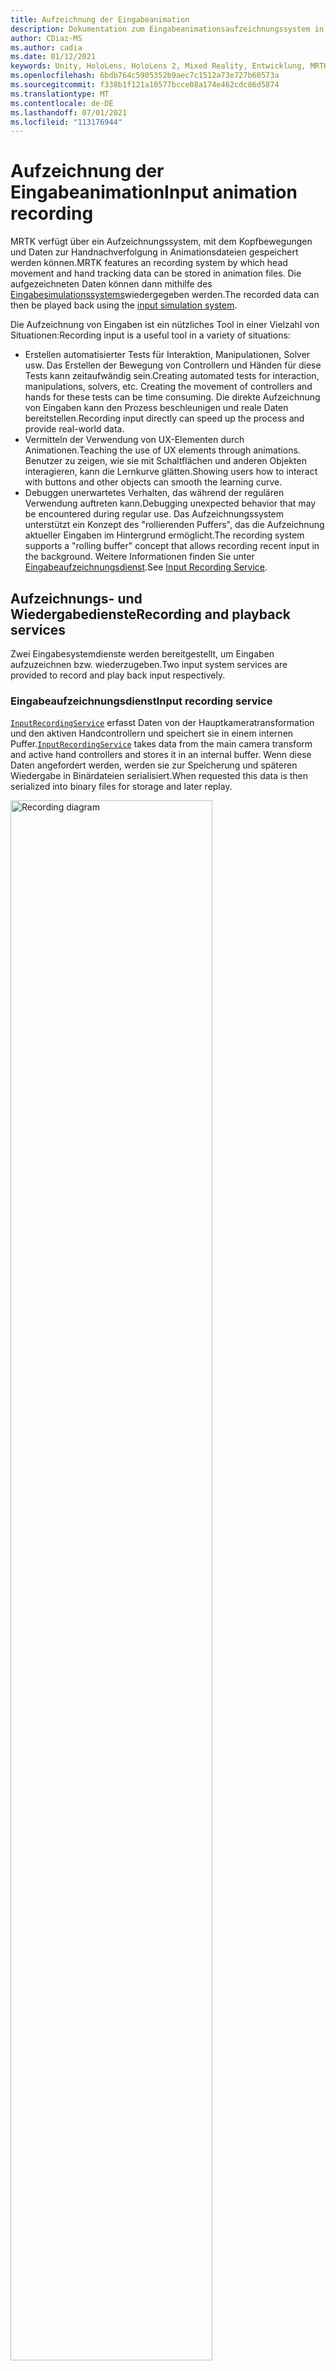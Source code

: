 ```yaml
---
title: Aufzeichnung der Eingabeanimation
description: Dokumentation zum Eingabeanimationsaufzeichnungssystem in MRTK
author: CDiaz-MS
ms.author: cadia
ms.date: 01/12/2021
keywords: Unity, HoloLens, HoloLens 2, Mixed Reality, Entwicklung, MRTK,
ms.openlocfilehash: 6bdb764c5905352b9aec7c1512a73e727b60573a
ms.sourcegitcommit: f338b1f121a10577bcce08a174e462cdc86d5874
ms.translationtype: MT
ms.contentlocale: de-DE
ms.lasthandoff: 07/01/2021
ms.locfileid: "113176944"
---
```

# <a name="input-animation-recording"></a><span data-ttu-id="9417c-104">Aufzeichnung der Eingabeanimation</span><span class="sxs-lookup"><span data-stu-id="9417c-104">Input animation recording</span></span>

<span data-ttu-id="9417c-105">MRTK verfügt über ein Aufzeichnungssystem, mit dem Kopfbewegungen und Daten zur Handnachverfolgung in Animationsdateien gespeichert werden können.</span><span class="sxs-lookup"><span data-stu-id="9417c-105">MRTK features an recording system by which head movement and hand tracking data can be stored in animation files.</span></span> <span data-ttu-id="9417c-106">Die aufgezeichneten Daten können dann mithilfe des [Eingabesimulationssystems](input-simulation-service.md)wiedergegeben werden.</span><span class="sxs-lookup"><span data-stu-id="9417c-106">The recorded data can then be played back using the [input simulation system](input-simulation-service.md).</span></span>

<span data-ttu-id="9417c-107">Die Aufzeichnung von Eingaben ist ein nützliches Tool in einer Vielzahl von Situationen:</span><span class="sxs-lookup"><span data-stu-id="9417c-107">Recording input is a useful tool in a variety of situations:</span></span>

* <span data-ttu-id="9417c-108">Erstellen automatisierter Tests für Interaktion, Manipulationen, Solver usw. Das Erstellen der Bewegung von Controllern und Händen für diese Tests kann zeitaufwändig sein.</span><span class="sxs-lookup"><span data-stu-id="9417c-108">Creating automated tests for interaction, manipulations, solvers, etc. Creating the movement of controllers and hands for these tests can be time consuming.</span></span> <span data-ttu-id="9417c-109">Die direkte Aufzeichnung von Eingaben kann den Prozess beschleunigen und reale Daten bereitstellen.</span><span class="sxs-lookup"><span data-stu-id="9417c-109">Recording input directly can speed up the process and provide real-world data.</span></span>
* <span data-ttu-id="9417c-110">Vermitteln der Verwendung von UX-Elementen durch Animationen.</span><span class="sxs-lookup"><span data-stu-id="9417c-110">Teaching the use of UX elements through animations.</span></span>
  <span data-ttu-id="9417c-111">Benutzer zu zeigen, wie sie mit Schaltflächen und anderen Objekten interagieren, kann die Lernkurve glätten.</span><span class="sxs-lookup"><span data-stu-id="9417c-111">Showing users how to interact with buttons and other objects can smooth the learning curve.</span></span>
* <span data-ttu-id="9417c-112">Debuggen unerwartetes Verhalten, das während der regulären Verwendung auftreten kann.</span><span class="sxs-lookup"><span data-stu-id="9417c-112">Debugging unexpected behavior that may be encountered during regular use.</span></span>
  <span data-ttu-id="9417c-113">Das Aufzeichnungssystem unterstützt ein Konzept des "rollierenden Puffers", das die Aufzeichnung aktueller Eingaben im Hintergrund ermöglicht.</span><span class="sxs-lookup"><span data-stu-id="9417c-113">The recording system supports a "rolling buffer" concept that allows recording recent input in the background.</span></span>
  <span data-ttu-id="9417c-114">Weitere Informationen finden Sie unter [Eingabeaufzeichnungsdienst](#input-recording-service).</span><span class="sxs-lookup"><span data-stu-id="9417c-114">See [Input Recording Service](#input-recording-service).</span></span>

## <a name="recording-and-playback-services"></a><span data-ttu-id="9417c-115">Aufzeichnungs- und Wiedergabedienste</span><span class="sxs-lookup"><span data-stu-id="9417c-115">Recording and playback services</span></span>

<span data-ttu-id="9417c-116">Zwei Eingabesystemdienste werden bereitgestellt, um Eingaben aufzuzeichnen bzw. wiederzugeben.</span><span class="sxs-lookup"><span data-stu-id="9417c-116">Two input system services are provided to record and play back input respectively.</span></span>

### <a name="input-recording-service"></a><span data-ttu-id="9417c-117">Eingabeaufzeichnungsdienst</span><span class="sxs-lookup"><span data-stu-id="9417c-117">Input recording service</span></span>

<span data-ttu-id="9417c-118">[`InputRecordingService`](xref:Microsoft.MixedReality.Toolkit.Input.InputRecordingService) erfasst Daten von der Hauptkameratransformation und den aktiven Handcontrollern und speichert sie in einem internen Puffer.</span><span class="sxs-lookup"><span data-stu-id="9417c-118">[`InputRecordingService`](xref:Microsoft.MixedReality.Toolkit.Input.InputRecordingService) takes data from the main camera transform and active hand controllers and stores it in an internal buffer.</span></span> <span data-ttu-id="9417c-119">Wenn diese Daten angefordert werden, werden sie zur Speicherung und späteren Wiedergabe in Binärdateien serialisiert.</span><span class="sxs-lookup"><span data-stu-id="9417c-119">When requested this data is then serialized into binary files for storage and later replay.</span></span>

<a target="_blank" href="../images/input-simulation/MRTK_InputAnimation_RecordingDiagram.png">
  <img src="../images/input-simulation/MRTK_InputAnimation_RecordingDiagram.png" title="Aufzeichnen der Eingabeanimation" width="80%" alt="Recording diagram" class="center" />
</a>

<span data-ttu-id="9417c-121">Rufen Sie die Funktion auf, um mit der Aufzeichnung der Eingabe zu [`StartRecording`](xref:Microsoft.MixedReality.Toolkit.Input.IMixedRealityInputRecordingService.StartRecording) beginnen.</span><span class="sxs-lookup"><span data-stu-id="9417c-121">To start recording input call the [`StartRecording`](xref:Microsoft.MixedReality.Toolkit.Input.IMixedRealityInputRecordingService.StartRecording) function.</span></span> <span data-ttu-id="9417c-122">[`StopRecording`](xref:Microsoft.MixedReality.Toolkit.Input.IMixedRealityInputRecordingService.StopRecording) hält die Aufzeichnung an (aber verwirft die bisher aufgezeichneten Daten nicht. Verwenden Sie [`DiscardRecordedInput`](xref:Microsoft.MixedReality.Toolkit.Input.IMixedRealityInputRecordingService.DiscardRecordedInput) dazu bei Bedarf ).</span><span class="sxs-lookup"><span data-stu-id="9417c-122">[`StopRecording`](xref:Microsoft.MixedReality.Toolkit.Input.IMixedRealityInputRecordingService.StopRecording) will pause recording (but not discard the data recorded so far, use [`DiscardRecordedInput`](xref:Microsoft.MixedReality.Toolkit.Input.IMixedRealityInputRecordingService.DiscardRecordedInput) to do this if needed).</span></span>

<span data-ttu-id="9417c-123">Standardmäßig ist die Größe des Aufzeichnungspuffers auf 30 Sekunden beschränkt.</span><span class="sxs-lookup"><span data-stu-id="9417c-123">By default the size of the recording buffer is limited to 30 seconds.</span></span> <span data-ttu-id="9417c-124">Dadurch kann der Aufzeichnungsdienst die Aufzeichnung im Hintergrund beibehalten, ohne zu viele Daten zu sammeln, und die letzten 30 Sekunden bei Bedarf speichern.</span><span class="sxs-lookup"><span data-stu-id="9417c-124">This allows the recording service to keep recording in the background without accumulating too much data, and then save the last 30 seconds when required.</span></span> <span data-ttu-id="9417c-125">Das Zeitintervall kann mithilfe der -Eigenschaft geändert werden, oder die [`RecordingBufferTimeLimit`](xref:Microsoft.MixedReality.Toolkit.Input.IMixedRealityInputRecordingService.RecordingBufferTimeLimit) Aufzeichnung kann mithilfe der -Option unbegrenzt [`UseBufferTimeLimit`](xref:Microsoft.MixedReality.Toolkit.Input.IMixedRealityInputRecordingService.UseBufferTimeLimit) sein.</span><span class="sxs-lookup"><span data-stu-id="9417c-125">The time interval can be changed using the [`RecordingBufferTimeLimit`](xref:Microsoft.MixedReality.Toolkit.Input.IMixedRealityInputRecordingService.RecordingBufferTimeLimit) property, or recording can be unlimited using the [`UseBufferTimeLimit`](xref:Microsoft.MixedReality.Toolkit.Input.IMixedRealityInputRecordingService.UseBufferTimeLimit) option.</span></span>

<span data-ttu-id="9417c-126">Die Daten im Aufzeichnungspuffer können mithilfe der [SaveInputAnimation-Funktion](xref:Microsoft.MixedReality.Toolkit.Input.IMixedRealityInputRecordingService.SaveInputAnimation*) in einer Binärdatei gespeichert werden.</span><span class="sxs-lookup"><span data-stu-id="9417c-126">The data in the recording buffer can be saved in a binary file using the [SaveInputAnimation](xref:Microsoft.MixedReality.Toolkit.Input.IMixedRealityInputRecordingService.SaveInputAnimation*) function.</span></span>

<span data-ttu-id="9417c-127">Ausführliche Informationen zum Binärdateiformat finden Sie unter [Eingabeanimationsdateiformatspezifikation.](input-animation-file-format.md)</span><span class="sxs-lookup"><span data-stu-id="9417c-127">For details on the binary file format see [Input Animation File Format Specification](input-animation-file-format.md).</span></span>

### <a name="input-playback-service"></a><span data-ttu-id="9417c-128">Eingabewiedergabedienst</span><span class="sxs-lookup"><span data-stu-id="9417c-128">Input playback service</span></span>

<span data-ttu-id="9417c-129">[`InputPlaybackService`](xref:Microsoft.MixedReality.Toolkit.Input.InputPlaybackService) liest eine Binärdatei mit Eingabeanimationsdaten und wendet diese Daten dann über [InputSimulationService](xref:Microsoft.MixedReality.Toolkit.Input.InputSimulationService) an, um die aufgezeichneten Bewegungen neu zu erstellen.</span><span class="sxs-lookup"><span data-stu-id="9417c-129">[`InputPlaybackService`](xref:Microsoft.MixedReality.Toolkit.Input.InputPlaybackService) reads a binary file with input animation data and then applies this data through the [InputSimulationService](xref:Microsoft.MixedReality.Toolkit.Input.InputSimulationService) to recreate the recorded movements.</span></span>

<a target="_blank" href="../images/input-simulation/MRTK_InputAnimation_PlaybackDiagram.png">
  <img src="../images/input-simulation/MRTK_InputAnimation_PlaybackDiagram.png" title="Wiedergeben der Eingabeanimation" width="80%" alt="Play Back diagram" class="center" />
</a>

<span data-ttu-id="9417c-131">Um mit der Wiedergabe der Eingabeanimation zu beginnen, sollte sie mithilfe der [LoadInputAnimation-Funktion](xref:Microsoft.MixedReality.Toolkit.Input.IMixedRealityInputPlaybackService.LoadInputAnimation*) aus einer Datei geladen werden.</span><span class="sxs-lookup"><span data-stu-id="9417c-131">To start playing back input animation it should be loaded from a file using the [LoadInputAnimation](xref:Microsoft.MixedReality.Toolkit.Input.IMixedRealityInputPlaybackService.LoadInputAnimation*) function.</span></span>

<span data-ttu-id="9417c-132">Rufen Sie [Wiedergabe,](xref:Microsoft.MixedReality.Toolkit.Input.IMixedRealityInputPlaybackService.Play) [Anhalten](xref:Microsoft.MixedReality.Toolkit.Input.IMixedRealityInputPlaybackService.Play)oder [Beenden](xref:Microsoft.MixedReality.Toolkit.Input.IMixedRealityInputPlaybackService.Stop) auf, um die Wiedergabe der Animation zu steuern.</span><span class="sxs-lookup"><span data-stu-id="9417c-132">Call [Play](xref:Microsoft.MixedReality.Toolkit.Input.IMixedRealityInputPlaybackService.Play), [Pause](xref:Microsoft.MixedReality.Toolkit.Input.IMixedRealityInputPlaybackService.Play), or [Stop](xref:Microsoft.MixedReality.Toolkit.Input.IMixedRealityInputPlaybackService.Stop) to control the animation playback.</span></span>

<span data-ttu-id="9417c-133">Die aktuelle Animationszeit kann auch direkt mit der [LocalTime-Eigenschaft](xref:Microsoft.MixedReality.Toolkit.Input.IMixedRealityInputPlaybackService.LocalTime) gesteuert werden.</span><span class="sxs-lookup"><span data-stu-id="9417c-133">The current animation time can also be controlled directly with the [LocalTime](xref:Microsoft.MixedReality.Toolkit.Input.IMixedRealityInputPlaybackService.LocalTime) property.</span></span>

> [!WARNING]
> <span data-ttu-id="9417c-134">Das Schleifen oder Zurücksetzen der Eingabeanimation oder -einstellung [`LocalTime`](xref:Microsoft.MixedReality.Toolkit.Input.IMixedRealityInputPlaybackService.LocalTime) direkt durch Bereinigung der Zeitachse kann zu unerwarteten Ergebnissen führen, wenn die Szene bearbeitet wird!</span><span class="sxs-lookup"><span data-stu-id="9417c-134">Looping or resetting input animation or setting [`LocalTime`](xref:Microsoft.MixedReality.Toolkit.Input.IMixedRealityInputPlaybackService.LocalTime) directly by scrubbing the timeline may yield unexpected results when manipulating the scene!</span></span> <span data-ttu-id="9417c-135">Nur die Eingabebewegungen werden aufgezeichnet. Alle zusätzlichen Änderungen, z. B. das Verschieben von Objekten oder das Umschalten von Schaltern, werden nicht zurückgesetzt.</span><span class="sxs-lookup"><span data-stu-id="9417c-135">Only the input movements are recorded, any additional changes such as moving objects or flipping switches will not be reset.</span></span> <span data-ttu-id="9417c-136">Stellen Sie sicher, dass Sie die Szene erneut laden, wenn nicht rückgängig gemachte Änderungen vorgenommen wurden.</span><span class="sxs-lookup"><span data-stu-id="9417c-136">Make sure to reload the scene if irreversible changes have been made.</span></span>

### <a name="editor-tools-for-recording-and-playing-input-animation"></a><span data-ttu-id="9417c-137">Editor-Tools zum Aufzeichnen und Wiedergeben von Eingabeanimationen</span><span class="sxs-lookup"><span data-stu-id="9417c-137">Editor tools for recording and playing input animation</span></span>

<span data-ttu-id="9417c-138">Im Unity-Editor sind mehrere Tools zum Aufzeichnen und Untersuchen der Eingabeanimation vorhanden.</span><span class="sxs-lookup"><span data-stu-id="9417c-138">A number of tools exist in the Unity editor for recording and examining input animation.</span></span> <span data-ttu-id="9417c-139">Auf diese Tools kann im [Fenster eingabesimulationstools](input-simulation-service.md#input-simulation-tools-window)zugegriffen werden, das über das Menü _Mixed Reality Toolkit > Utilities > Input Simulation_ geöffnet werden kann.</span><span class="sxs-lookup"><span data-stu-id="9417c-139">These tools can be accessed in the [input simulation tools window](input-simulation-service.md#input-simulation-tools-window), which can be opened from the _Mixed Reality Toolkit > Utilities > Input Simulation_ menu.</span></span>

> [!NOTE]
> <span data-ttu-id="9417c-140">Die Eingabeaufzeichnung und -wiedergabe funktioniert nur während des Wiedergabemodus.</span><span class="sxs-lookup"><span data-stu-id="9417c-140">Input recording and playback only works during play mode.</span></span>

<span data-ttu-id="9417c-141">Das Eingabeaufzeichnungsfenster verfügt über zwei Modi:</span><span class="sxs-lookup"><span data-stu-id="9417c-141">The input recording window has two modes:</span></span>

* <span data-ttu-id="9417c-142">_Aufzeichnung_ zur Aufzeichnung von Eingaben während des Wiedergabemodus und Speichern in Animationsdateien.</span><span class="sxs-lookup"><span data-stu-id="9417c-142">_Recording_ for recording input during play mode and saving it to animation files.</span></span>

  <span data-ttu-id="9417c-143">Beim Umschalten auf der Aufzeichnungsschaltfläche [`InputRecordingService`](xref:Microsoft.MixedReality.Toolkit.Input.InputRecordingService) ist aktiviert, um Eingaben aufzuzeichnen.</span><span class="sxs-lookup"><span data-stu-id="9417c-143">When toggling on the recording button the [`InputRecordingService`](xref:Microsoft.MixedReality.Toolkit.Input.InputRecordingService) is enabled to record input.</span></span>
  <span data-ttu-id="9417c-144">Beim Umschalten der Aufzeichnungsschaltfläche wird eine Dateispeicherauswahl angezeigt, und die aufgezeichnete Eingabeanimation wird am ausgewählten Ziel gespeichert.</span><span class="sxs-lookup"><span data-stu-id="9417c-144">When toggling off the recording button a file save selection is shown and the recorded input animation is saved to the selected destination.</span></span>

  <span data-ttu-id="9417c-145">Das Pufferzeitlimit kann auch in diesem Modus geändert werden.</span><span class="sxs-lookup"><span data-stu-id="9417c-145">The buffer time limit can also be changed in this mode.</span></span>

* <span data-ttu-id="9417c-146">_Wiedergabe_ zum Laden von Animationsdateien und anschließendes Erneutes Erstellen von Eingaben über das Eingabesimulationssystem.</span><span class="sxs-lookup"><span data-stu-id="9417c-146">_Playback_ for loading animation files and then recreating input through the input simulation system.</span></span>

  <span data-ttu-id="9417c-147">Eine Animation muss zuerst in diesem Modus geladen werden.</span><span class="sxs-lookup"><span data-stu-id="9417c-147">An animation must be loaded in this mode first.</span></span> <span data-ttu-id="9417c-148">Nach der Aufzeichnung der Eingabe im Aufzeichnungsmodus wird die resultierende Animation automatisch geladen.</span><span class="sxs-lookup"><span data-stu-id="9417c-148">After recording input in recording mode the resulting animation is automatically loaded.</span></span> <span data-ttu-id="9417c-149">Klicken Sie alternativ auf die Schaltfläche "Laden", um eine vorhandene Animationsdatei auszuwählen.</span><span class="sxs-lookup"><span data-stu-id="9417c-149">Alternatively click the "Load" button to select an existing animation file.</span></span>

  <span data-ttu-id="9417c-150">Die Zeitsteuerungsschaltflächen von links nach rechts lauten:</span><span class="sxs-lookup"><span data-stu-id="9417c-150">The time control buttons from left to right are:</span></span>

  * <span data-ttu-id="9417c-151">Setzen Sie die Wiedergabezeit auf den Anfang der Animation _zurück._</span><span class="sxs-lookup"><span data-stu-id="9417c-151">_Reset_ the playback time to the start of the animation.</span></span>
  * <span data-ttu-id="9417c-152">_Fortlaufende_ Wiedergabe von Animationen im Zeitverlauf.</span><span class="sxs-lookup"><span data-stu-id="9417c-152">_Play_ animation continuously over time.</span></span>
  * <span data-ttu-id="9417c-153">_Einzelschritt_ vorwärts.</span><span class="sxs-lookup"><span data-stu-id="9417c-153">_Step_ forward one time step.</span></span>

  <span data-ttu-id="9417c-154">Der Schieberegler kann auch verwendet werden, um die Animationszeitachse zu bebereinigungen.</span><span class="sxs-lookup"><span data-stu-id="9417c-154">The slider can also be used to scrub through the animation timeline.</span></span>

> [!WARNING]
> <span data-ttu-id="9417c-155">Das Schleifen oder Zurücksetzen der Eingabeanimation oder das Bebereinigung der Zeitachse kann beim Bearbeiten der Szene zu unerwarteten Ergebnissen führen!</span><span class="sxs-lookup"><span data-stu-id="9417c-155">Looping or resetting input animation or scrubbing the timeline may yield unexpected results when manipulating the scene!</span></span> <span data-ttu-id="9417c-156">Nur die Eingabebewegungen werden aufgezeichnet. Alle zusätzlichen Änderungen, z. B. das Verschieben von Objekten oder das Umschalten von Schaltern, werden nicht zurückgesetzt.</span><span class="sxs-lookup"><span data-stu-id="9417c-156">Only the input movements are recorded, any additional changes such as moving objects or flipping switches will not be reset.</span></span> <span data-ttu-id="9417c-157">Stellen Sie sicher, dass Sie die Szene erneut laden, wenn nicht rückgängig gemachte Änderungen vorgenommen wurden.</span><span class="sxs-lookup"><span data-stu-id="9417c-157">Make sure to reload the scene if irreversible changes have been made.</span></span>
